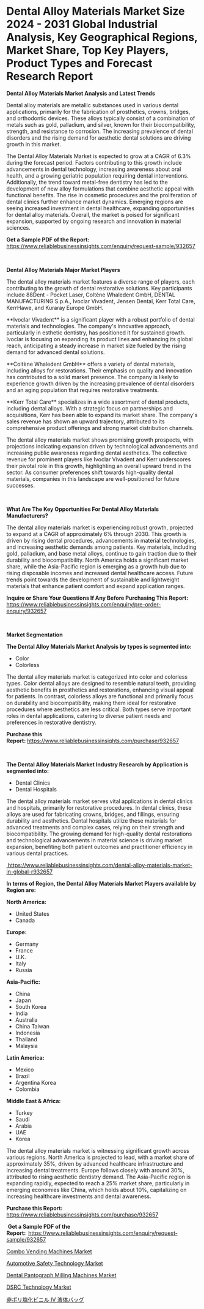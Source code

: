 <p><h1>Dental Alloy Materials Market Size 2024 - 2031 Global Industrial Analysis, Key Geographical Regions, Market Share, Top Key Players, Product Types and Forecast Research Report</h1></p><p><strong>Dental Alloy Materials Market Analysis and Latest Trends</strong></p>
<p><p>Dental alloy materials are metallic substances used in various dental applications, primarily for the fabrication of prosthetics, crowns, bridges, and orthodontic devices. These alloys typically consist of a combination of metals such as gold, palladium, and silver, known for their biocompatibility, strength, and resistance to corrosion. The increasing prevalence of dental disorders and the rising demand for aesthetic dental solutions are driving growth in this market.</p><p>The Dental Alloy Materials Market is expected to grow at a CAGR of 6.3% during the forecast period. Factors contributing to this growth include advancements in dental technology, increasing awareness about oral health, and a growing geriatric population requiring dental interventions. Additionally, the trend toward metal-free dentistry has led to the development of new alloy formulations that combine aesthetic appeal with functional benefits. The rise in cosmetic procedures and the proliferation of dental clinics further enhance market dynamics. Emerging regions are seeing increased investment in dental healthcare, expanding opportunities for dental alloy materials. Overall, the market is poised for significant expansion, supported by ongoing research and innovation in material sciences.</p></p>
<p><strong>Get a Sample PDF of the Report:&nbsp;</strong> <a href="https://www.reliablebusinessinsights.com/enquiry/request-sample/932657">https://www.reliablebusinessinsights.com/enquiry/request-sample/932657</a></p>
<p>&nbsp;</p>
<p><strong>Dental Alloy Materials Major Market Players</strong></p>
<p><p>The dental alloy materials market features a diverse range of players, each contributing to the growth of dental restorative solutions. Key participants include 88Dent - Pocket Laser, Coltène Whaledent GmbH, DENTAL MANUFACTURING S.p.A., Ivoclar Vivadent, Jensen Dental, Kerr Total Care, KerrHawe, and Kuraray Europe GmbH. </p><p>**Ivoclar Vivadent** is a significant player with a robust portfolio of dental materials and technologies. The company's innovative approach, particularly in esthetic dentistry, has positioned it for sustained growth. Ivoclar is focusing on expanding its product lines and enhancing its global reach, anticipating a steady increase in market size fueled by the rising demand for advanced dental solutions.</p><p>**Coltène Whaledent GmbH** offers a variety of dental materials, including alloys for restorations. Their emphasis on quality and innovation has contributed to a solid market presence. The company is likely to experience growth driven by the increasing prevalence of dental disorders and an aging population that requires restorative treatments.</p><p>**Kerr Total Care** specializes in a wide assortment of dental products, including dental alloys. With a strategic focus on partnerships and acquisitions, Kerr has been able to expand its market share. The company's sales revenue has shown an upward trajectory, attributed to its comprehensive product offerings and strong market distribution channels.</p><p>The dental alloy materials market shows promising growth prospects, with projections indicating expansion driven by technological advancements and increasing public awareness regarding dental aesthetics. The collective revenue for prominent players like Ivoclar Vivadent and Kerr underscores their pivotal role in this growth, highlighting an overall upward trend in the sector. As consumer preferences shift towards high-quality dental materials, companies in this landscape are well-positioned for future successes.</p></p>
<p>&nbsp;</p>
<p><strong>What Are The Key Opportunities For Dental Alloy Materials Manufacturers?</strong></p>
<p><p>The dental alloy materials market is experiencing robust growth, projected to expand at a CAGR of approximately 6% through 2030. This growth is driven by rising dental procedures, advancements in material technologies, and increasing aesthetic demands among patients. Key materials, including gold, palladium, and base metal alloys, continue to gain traction due to their durability and biocompatibility. North America holds a significant market share, while the Asia-Pacific region is emerging as a growth hub due to rising disposable incomes and increased dental healthcare access. Future trends point towards the development of sustainable and lightweight materials that enhance patient comfort and expand application ranges.</p></p>
<p><strong>Inquire or Share Your Questions If Any Before Purchasing This Report:</strong> <a href="https://www.reliablebusinessinsights.com/enquiry/pre-order-enquiry/932657">https://www.reliablebusinessinsights.com/enquiry/pre-order-enquiry/932657</a></p>
<p>&nbsp;</p>
<p><strong>Market Segmentation</strong></p>
<p><strong>The Dental Alloy Materials Market Analysis by types is segmented into:</strong></p>
<p><ul><li>Color</li><li>Colorless</li></ul></p>
<p><p>The dental alloy materials market is categorized into color and colorless types. Color dental alloys are designed to resemble natural teeth, providing aesthetic benefits in prosthetics and restorations, enhancing visual appeal for patients. In contrast, colorless alloys are functional and primarily focus on durability and biocompatibility, making them ideal for restorative procedures where aesthetics are less critical. Both types serve important roles in dental applications, catering to diverse patient needs and preferences in restorative dentistry.</p></p>
<p><strong>Purchase this Report:&nbsp;</strong><a href="https://www.reliablebusinessinsights.com/purchase/932657">https://www.reliablebusinessinsights.com/purchase/932657</a></p>
<p>&nbsp;</p>
<p><strong>The Dental Alloy Materials Market Industry Research by Application is segmented into:</strong></p>
<p><ul><li>Dental Clinics</li><li>Dental Hospitals</li></ul></p>
<p><p>The dental alloy materials market serves vital applications in dental clinics and hospitals, primarily for restorative procedures. In dental clinics, these alloys are used for fabricating crowns, bridges, and fillings, ensuring durability and aesthetics. Dental hospitals utilize these materials for advanced treatments and complex cases, relying on their strength and biocompatibility. The growing demand for high-quality dental restorations and technological advancements in material science is driving market expansion, benefiting both patient outcomes and practitioner efficiency in various dental practices.</p></p>
<p><a href="https://www.reliablebusinessinsights.com/dental-alloy-materials-market-in-global-r932657">&nbsp;https://www.reliablebusinessinsights.com/dental-alloy-materials-market-in-global-r932657</a></p>
<p><strong>In terms of Region, the Dental Alloy Materials Market Players available by Region are:</strong></p>
<p>
    <p> <strong> North America: </strong>
        <ul>
            <li>United States</li>
            <li>Canada</li>
        </ul>
        </p> 
    <p> <strong> Europe: </strong>
        <ul>
            <li>Germany</li>
            <li>France</li>
            <li>U.K.</li>
            <li>Italy</li>
            <li>Russia</li>
        </ul>
        </p> 
    <p> <strong> Asia-Pacific: </strong>
        <ul>
            <li>China</li>
            <li>Japan</li>
            <li>South Korea</li>
            <li>India</li>
            <li>Australia</li>
            <li>China Taiwan</li>
            <li>Indonesia</li>
            <li>Thailand</li>
            <li>Malaysia</li>
        </ul>
        </p> 
    <p> <strong> Latin America: </strong>
        <ul>
            <li>Mexico</li>
            <li>Brazil</li>
            <li>Argentina Korea</li>
            <li>Colombia</li>
        </ul>
        </p> 
    <p> <strong> Middle East & Africa: </strong>
        <ul>
            <li>Turkey</li>
            <li>Saudi</li>
            <li>Arabia</li>
            <li>UAE</li>
            <li>Korea</li>
        </ul>
    </p>
    </p>
<p><p>The dental alloy materials market is witnessing significant growth across various regions. North America is projected to lead, with a market share of approximately 35%, driven by advanced healthcare infrastructure and increasing dental treatments. Europe follows closely with around 30%, attributed to rising aesthetic dentistry demand. The Asia-Pacific region is expanding rapidly, expected to reach a 25% market share, particularly in emerging economies like China, which holds about 10%, capitalizing on increasing healthcare investments and dental awareness.</p></p>
<p><strong>Purchase this Report: </strong><a href="https://www.reliablebusinessinsights.com/purchase/932657">https://www.reliablebusinessinsights.com/purchase/932657</a></p>
<p>&nbsp;<strong>Get a Sample PDF of the Report:&nbsp;&nbsp;</strong><a href="https://www.reliablebusinessinsights.com/enquiry/request-sample/932657">https://www.reliablebusinessinsights.com/enquiry/request-sample/932657</a></p>
<p><strong></strong></p>
<p><p><a href="https://medium.com/@caseyee25/the-global-combo-vending-machines-market-is-projected-to-experience-an-annual-growth-rate-of-9-6-0f3ffa3111ab">Combo Vending Machines Market</a></p><p><a href="https://www.linkedin.com/pulse/exploring-automotive-safety-technology-market-dynamics-revenue-2quqc?trackingId=gSmvtdgESfuCh4CKLNfDbQ%3D%3D">Automotive Safety Technology Market</a></p><p><a href="https://github.com/GRUBBSCHARLES/Market-Research-Report-List-1/blob/main/dental-pantograph-milling-machines-market.md">Dental Pantograph Milling Machines Market</a></p><p><a href="https://www.linkedin.com/pulse/future-insights-dsrc-technology-market-trends-regional-analysis-q6rpc?trackingId=y9fTfii%2BRiuK%2BcbfjQPLGw%3D%3D">DSRC Technology Market</a></p><p><a href="https://medium.com/@napierswinnyfg/non-pvc-iv-fluid-bags-market-%E3%81%AE%E3%82%B0%E3%83%AD%E3%83%BC%E3%83%90%E3%83%AB%E5%B8%82%E5%A0%B4%E6%A6%82%E8%A6%81%E3%81%AF-%E4%B8%96%E7%95%8C%E3%81%8A%E3%82%88%E3%81%B3%E4%B8%BB%E8%A6%81%E5%B8%82%E5%A0%B4%E3%81%AB%E3%81%8A%E3%81%91%E3%82%8B%E6%A5%AD%E7%95%8C%E3%81%AB%E5%BD%B1%E9%9F%BF%E3%82%92%E4%B8%8E%E3%81%88%E3%82%8B%E4%B8%BB%E8%A6%81%E3%81%AA%E3%83%88%E3%83%AC%E3%83%B3%E3%83%89%E3%81%AB%E3%81%A4%E3%81%84%E3%81%A6-%E7%8B%AC%E8%87%AA%E3%81%AE%E8%A6%96%E7%82%B9%E3%82%92%E6%8F%90%E4%BE%9B%E3%81%97%E3%81%BE%E3%81%99-3a13f49f1563">非ポリ塩化ビニル IV 液体バッグ</a></p></p>